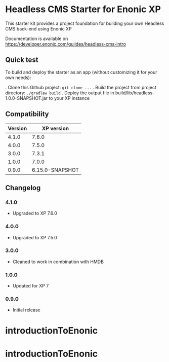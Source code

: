 # Headless CMS Starter for Enonic XP

This starter kit provides a project foundation for building your own Headless CMS back-end using Enonic XP

Documentation is available on https://developer.enonic.com/guildes/headless-cms-intro

## Quick test

To build and deploy the starter as an app (without customizing it for your own needs):

. Clone this Github project: `git clone ...`
. Build the project from project directory: `./gradlew build`
. Deploy the output file in build/lib/headless-1.0.0-SNAPSHOT.jar to your XP instance

## Compatibility


| Version       | XP version |
| ------------- | ---------- |
| 4.1.0	        | 7.6.0 |
| 4.0.0	        | 7.5.0 |
| 3.0.0	        | 7.3.1 |
| 1.0.0	        | 7.0.0 |
| 0.9.0	        | 6.15.0-SNAPSHOT |

## Changelog

### 4.1.0

* Upgraded to XP 7.6.0

### 4.0.0

* Upgraded to XP 7.5.0

### 3.0.0

* Cleaned to work in combination with HMDB

### 1.0.0

* Updated for XP 7

### 0.9.0

* Initial release
# introductionToEnonic
# introductionToEnonic
